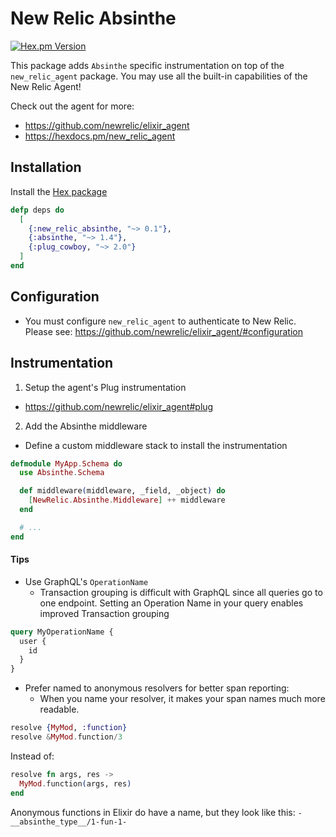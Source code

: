 # New Relic Absinthe

[![Hex.pm Version](https://img.shields.io/hexpm/v/new_relic_absinthe.svg)](https://hex.pm/packages/new_relic_absinthe)

This package adds `Absinthe` specific instrumentation on top of the `new_relic_agent` package. You may use all the built-in capabilities of the New Relic Agent!

Check out the agent for more:

* https://github.com/newrelic/elixir_agent
* https://hexdocs.pm/new_relic_agent

## Installation

Install the [Hex package](https://hex.pm/packages/new_relic_absinthe)

```elixir
defp deps do
  [
    {:new_relic_absinthe, "~> 0.1"},
    {:absinthe, "~> 1.4"},
    {:plug_cowboy, "~> 2.0"}
  ]
end
```

## Configuration

* You must configure `new_relic_agent` to authenticate to New Relic. Please see: https://github.com/newrelic/elixir_agent/#configuration

## Instrumentation

1) Setup the agent's Plug instrumentation
  * https://github.com/newrelic/elixir_agent#plug

2) Add the Absinthe middleware
  * Define a custom middleware stack to install the instrumentation

```elixir
defmodule MyApp.Schema do
  use Absinthe.Schema

  def middleware(middleware, _field, _object) do
    [NewRelic.Absinthe.Middleware] ++ middleware
  end

  # ...
end
```

#### Tips

* Use GraphQL's `OperationName`
  * Transaction grouping is difficult with GraphQL since all queries go to one endpoint. Setting an Operation Name in your query enables improved Transaction grouping

```graphql
query MyOperationName {
  user {
    id
  }
}
```

* Prefer named to anonymous resolvers for better span reporting:
  * When you name your resolver, it makes your span names much more readable.

```elixir
resolve {MyMod, :function}
resolve &MyMod.function/3
```

Instead of:

```elixir
resolve fn args, res ->
  MyMod.function(args, res)
end
```

Anonymous functions in Elixir do have a name, but they look like this: `-__absinthe_type__/1-fun-1-`
